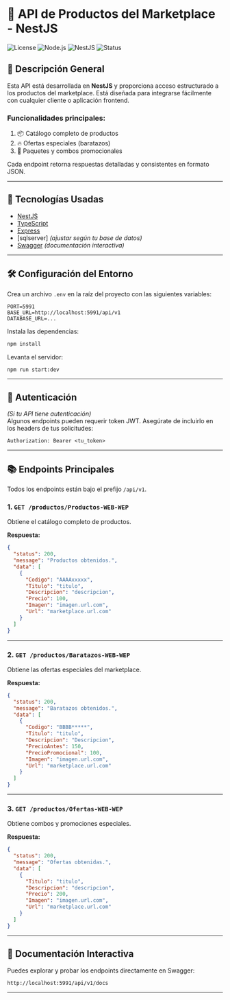 # 🧾 API de Productos del Marketplace - NestJS

![License](https://img.shields.io/badge/license-MIT-blue.svg)
![Node.js](https://img.shields.io/badge/Node.js-18.x-green)
![NestJS](https://img.shields.io/badge/NestJS-%F0%9F%90%8D-red)
![Status](https://img.shields.io/badge/status-active-brightgreen)

## 📌 Descripción General

Esta API está desarrollada en **NestJS** y proporciona acceso estructurado a los productos del marketplace. Está diseñada para integrarse fácilmente con cualquier cliente o aplicación frontend.

### Funcionalidades principales:
1. 📦 Catálogo completo de productos  
2. 🔥 Ofertas especiales (baratazos)  
3. 🎁 Paquetes y combos promocionales

Cada endpoint retorna respuestas detalladas y consistentes en formato JSON.

---

## 🚀 Tecnologías Usadas

- [NestJS](https://nestjs.com/)
- [TypeScript](https://www.typescriptlang.org/)
- [Express](https://expressjs.com/)
- [sqlserver] *(ajustar según tu base de datos)*
- [Swagger](https://swagger.io/) *(documentación interactiva)*

---

## 🛠 Configuración del Entorno

Crea un archivo `.env` en la raíz del proyecto con las siguientes variables:

```env
PORT=5991
BASE_URL=http://localhost:5991/api/v1
DATABASE_URL=...
```

Instala las dependencias:

```bash
npm install
```

Levanta el servidor:

```bash
npm run start:dev
```

---

## 🔐 Autenticación

*(Si tu API tiene autenticación)*  
Algunos endpoints pueden requerir token JWT. Asegúrate de incluirlo en los headers de tus solicitudes:

```http
Authorization: Bearer <tu_token>
```

---

## 📚 Endpoints Principales

Todos los endpoints están bajo el prefijo `/api/v1`.

### 1. `GET /productos/Productos-WEB-WEP`
Obtiene el catálogo completo de productos.

**Respuesta:**

```json
{
  "status": 200,
  "message": "Productos obtenidos.",
  "data": [
    {
      "Codigo": "AAAAxxxxx",
      "Titulo": "titulo",
      "Descripcion": "descripcion",
      "Precio": 100,
      "Imagen": "imagen.url.com",
      "Url": "marketplace.url.com"
    }
  ]
}
```

---

### 2. `GET /productos/Baratazos-WEB-WEP`
Obtiene las ofertas especiales del marketplace.

**Respuesta:**

```json
{
  "status": 200,
  "message": "Baratazos obtenidos.",
  "data": [
    {
      "Codigo": "BBBB*****",
      "Titulo": "titulo",
      "Descripcion": "Descripcion",
      "PrecioAntes": 150,
      "PrecioPromocional": 100,
      "Imagen": "imagen.url.com",
      "Url": "marketplace.url.com"
    }
  ]
}
```

---

### 3. `GET /productos/Ofertas-WEB-WEP`
Obtiene combos y promociones especiales.

**Respuesta:**

```json
{
  "status": 200,
  "message": "Ofertas obtenidas.",
  "data": [
    {
      "Titulo": "titulo",
      "Descripcion": "descripcion",
      "Precio": 200,
      "Imagen": "imagen.url.com",
      "Url": "marketplace.url.com"
    }
  ]
}
```

---

## 📘 Documentación Interactiva

Puedes explorar y probar los endpoints directamente en Swagger:

```
http://localhost:5991/api/v1/docs
```

---